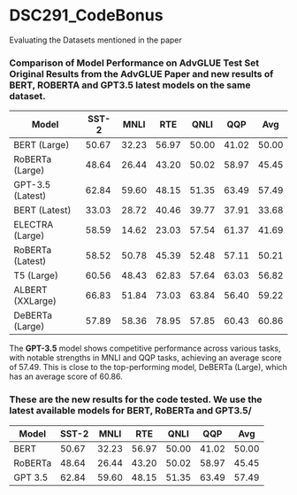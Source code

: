 # DSC291_CodeBonus
Evaluating the Datasets mentioned in the paper

### Comparison of Model Performance on AdvGLUE Test Set Original Results from the AdvGLUE Paper and new results of BERT, ROBERTA and GPT3.5 latest models on the same dataset.


| Model            | SST-2 | MNLI   | RTE   | QNLI  | QQP    | Avg  |
|------------------|-------|--------|-------|-------|--------|------|
| BERT (Large)     | 50.67 | 32.23  | 56.97 | 50.00 | 41.02  | 50.00|
| RoBERTa (Large)  | 48.64 | 26.44  | 43.20 | 50.02 | 58.97  | 45.45|
| GPT-3.5 (Latest)         | 62.84 | 59.60  | 48.15 | 51.35 | 63.49  | 57.49|
| BERT  (Latest)           | 33.03 | 28.72  | 40.46 | 39.77 | 37.91  | 33.68 |
| ELECTRA (Large)  | 58.59 | 14.62  | 23.03 | 57.54 | 61.37  | 41.69 |
| RoBERTa (Latest)         | 58.52 | 50.78  | 45.39 | 52.48 | 57.11  | 50.21 |
| T5 (Large)       | 60.56 | 48.43  | 62.83 | 57.64 | 63.03  | 56.82 |
| ALBERT (XXLarge) | 66.83 | 51.84  | 73.03 | 63.84 | 56.40  | 59.22 |
| DeBERTa (Large)  | 57.89 | 58.36  | 78.95 | 57.85 | 60.43  | 60.86 |

The **GPT-3.5** model shows competitive performance across various tasks, with notable strengths in MNLI and QQP tasks, achieving an average score of 57.49. This is close to the top-performing model, DeBERTa (Large), which has an average score of 60.86.

### These are the new results for the code tested. We use the latest available models for BERT, RoBERTa and GPT3.5/
| Model    | SST-2 | MNLI |  RTE  | QNLI  |  QQP  |  Avg  |
|----------|-------|------|-------|-------|-------|-------|
| BERT     | 50.67 | 32.23| 56.97 | 50.00 | 41.02 | 50.00 |
| RoBERTa  | 48.64 | 26.44| 43.20 | 50.02 | 58.97 | 45.45 |
| GPT 3.5  | 62.84 | 59.60| 48.15 | 51.35 | 63.49 | 57.49 |

